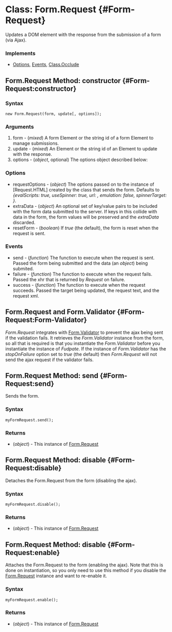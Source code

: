 Class: Form.Request {#Form-Request}
=========================
Updates a DOM element with the response from the submission of a form (via Ajax).

### Implements

- [Options][], [Events][], [Class.Occlude][]

Form.Request Method: constructor {#Form-Request:constructor}
--------------------------------------------------

### Syntax

	new Form.Request(form, update[, options]);

### Arguments

1. form  - (*mixed*) A form Element or the string id of a form Element to manage submissions.
2. update - (*mixed*) An Element or the string id of an Element to update with the response.
3. options - (*object*, optional) The options object described below:

### Options

* requestOptions - (*object*) The options passed on to the instance of [Request.HTML] created by the class that sends the form. Defaults to *{evalScripts: true, useSpinner: true, url: <the form url>, emulation: false, spinnerTarget: <the update argument>}*.
* extraData - (*object*) An optional set of key/value pairs to be included with the form data submitted to the server. If keys in this collide with data in the form, the form values will be preserved and the *extraData* discarded.
* resetForm - (*boolean*) If *true* (the default), the form is reset when the request is sent.

### Events

* send - (*function*) The function to execute when the request is sent. Passed the form being submitted and the data (an *object*) being submited.
* failure - (*function*) The function to execute when the request fails. Passed the xhr that is returned by *Request* on failure.
* success - (*function*) The function to execute when the request succeeds. Passed the target being updated, the request text, and the request xml.

Form.Request and Form.Validator {#Form-Request:Form-Validator}
-------------------------------------------------

*Form.Request* integrates with [Form.Validator][] to prevent the ajax being sent if the validation fails. It retrieves the *Form.Validator* instance from the form, so all that is required is that you instantiate the *Form.Validator* before you instantiate the instance of *Fudpate*. If the instance of *Form.Validator* has the *stopOnFailure* option set to *true* (the default) then *Form.Request* will not send the ajax request if the validator fails.

Form.Request Method: send {#Form-Request:send}
--------------------------------------

Sends the form.

### Syntax

	myFormRequest.send();

### Returns

* (*object*) - This instance of [Form.Request][]

Form.Request Method: disable {#Form-Request:disable}
--------------------------------------

Detaches the Form.Request from the form (disabling the ajax).

### Syntax

	myFormRequest.disable();

### Returns

* (*object*) - This instance of [Form.Request][]

Form.Request Method: disable {#Form-Request:enable}
--------------------------------------

Attaches the Form.Request to the form (enabling the ajax). Note that this is done on instantiation, so you only need to use this method if you disable the [Form.Request][] instance and want to re-enable it.

### Syntax

	myFormRequest.enable();

### Returns

* (*object*) - This instance of [Form.Request][]


[Chain]: /core/Class/Class.Extras#Chain
[Events]: /core/Class/Class.Extras#Events
[Options]: /core/Class/Class.Extras#Options
[Class.Occlude]: /more/Class/Class.Occlude
[Form.Request]: #Form-Request
[Form.Validator]: /more/Forms/Form.Validator#Form-Validator